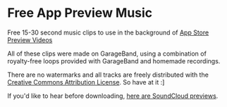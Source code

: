 Free App Preview Music
======================

Free 15-30 second music clips to use in the background of [App Store Preview Videos](https://developer.apple.com/app-store/app-previews/)

All of these clips were made on GarageBand, using a combination of royalty-free loops provided with GarageBand and homemade recordings.

There are no watermarks and all tracks are freely distributed with the [Creative Commons Attribution License](https://creativecommons.org/licenses/by/4.0/). So have at it :]

If you'd like to hear before downloading, [here are SoundCloud previews](https://soundcloud.com/good_day_sir/sets/free-app-store-preview-music).
